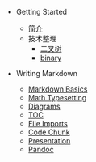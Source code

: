 - Getting Started
  - [简介](/)
  - 技术整理
    - [二叉树](technology/二叉树.md)
    - [binary](二叉树.md)

- Writing Markdown
  - [Markdown Basics](markdown-basics.md)
  - [Math Typesetting](math.md)
  - [Diagrams](diagrams.md)
  - [TOC](toc.md)
  - [File Imports](file-imports.md)
  - [Code Chunk](code-chunk.md)
  - [Presentation](presentation.md)
  - [Pandoc](pandoc.md)
